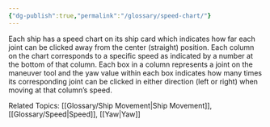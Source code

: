```yaml
---
{"dg-publish":true,"permalink":"/glossary/speed-chart/"}
---
```


Each ship has a speed chart on its ship card which indicates how far each joint can be clicked away from the center (straight) position. Each column on the chart corresponds to a specific speed as indicated by a number at the bottom of that column. Each box in a column represents a joint on the maneuver tool and the yaw value within each box indicates how many times its corresponding joint can be clicked in either direction (left or right) when moving at that column’s speed.

Related Topics: [[Glossary/Ship Movement\|Ship Movement]], [[Glossary/Speed\|Speed]], [[Yaw\|Yaw]]